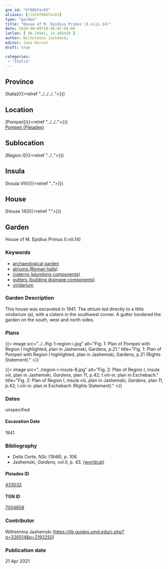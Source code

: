 ```yaml
---
gre_id: "bf86bfac83"
aliases: [/id/bf86bfac83]
type: "garden"
title: "House of M. Epidius Primus (I.viii.14)"
date: 2020-08-09T10:46:07-04:00
latlon: [ 40.74941, 14.485429 ]
author: Wilhelmina Jashemski
editor: June Dorsch
draft: true

categories:
 - "Italia"
---
```


## Province

[Italia]({{<relref "../../../..">}})

## Location

[Pompeii]({{<relref "../../..">}}) \
[Pompeii (Pleiades)](https://pleiades.stoa.org/places/433032)

## Sublocation

[Region I]({{<relref "../..">}})

<!--### Sublocation Description-->

<!-- DESCRIPTION -->

## Insula

[Insula VIII]({{<relref "..">}})

## House

[House 14]({{<relref ".">}})

## Garden

House of M. Epidius Primus (I.viii.14)

### Keywords

- [archaeological garden](#)
- [atriums (Roman halls)](http://vocab.getty.edu/page/aat/300004097)
- [cisterns (plumbing components)](http://vocab.getty.edu/page/aat/300052558)
- [gutters (building drainage components)](http://vocab.getty.edu/page/aat/300052565)
- [viridarium](#)

### Garden Description

This house was excavated in 1941. The *atrium* led directly to a little *viridarium* (a), with a cistern in the southwest corner. A gutter bordered the garden on the south, west and north sides.

<!--### Maps-->

<!--
OLD WAY (DO NOT USE)
![alt_text](../../images/image_name.ext)
*CAPTION*

NEW WAY ↓↓↓↓
{{< image src="../image_name.ext" alt="ALT_TEXT" title="CAPTION" >}}
-->

### Plans

{{< image src="../../fig-1-region-i.jpg" alt="Fig. 1: Plan of Pompeii with Region I highlighted, plan in Jashemski, Gardens, p.21." title="Fig. 1: Plan of Pompeii with Region I highlighted, plan in Jashemski, Gardens, p.21 (Rights Statement)." >}}

{{< image src="../region-i-insula-8.jpg" alt="Fig. 2: Plan of Region I, insula viii, plan in Jashemski, *Gardens*, plan 11, p.42; I.viii-ix: plan in Eschebach." title="Fig. 2: Plan of Region I, insula viii, plan in Jashemski, *Gardens*, plan 11, p.42; I.viii-ix: plan in Eschebach (Rights Statement)." >}}

<!--### Images-->


### Dates

unspecified

#### Excavation Date

1941

### Bibliography

* Della Corte, *NSc* (1946), p. 108.
* Jashemski, *Gardens*, vol.II, p. 43. [(worldcat)](http://www.worldcat.org/oclc/921816405)

<!--#### Periodo ID-->

<!-- [PERIODO_ID](https://pleiades.stoa.org/places/PLEIADES_ID) -->

#### Pleiades ID

[433032](https://pleiades.stoa.org/places/433032)

#### TGN ID

[7004658](http://vocab.getty.edu/page/tgn/7004658)

### Contributor

Wilhelmina Jashemski (https://lib.guides.umd.edu/c.php?g=326514&p=2193250)

### Publication date


21 Apr 2021

<!--### Related articles-->

<!-- Links to other related articles. Leave blank for now -->